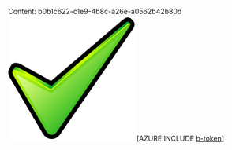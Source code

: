 Content: b0b1c622-c1e9-4b8c-a26e-a0562b42b80d![image](c0e5b8c8-dc31-497f-8795-c5b031c46b8b.png)
[AZURE.INCLUDE [b-token](39fd9441-ccaa-49ba-9595-676f1f20f2f3.md)]
